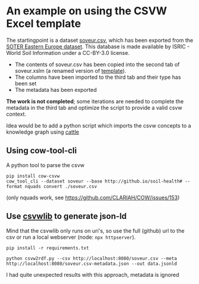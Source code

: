 # An example on using the CSVW Excel template

The startingpoint is a dataset [soveur.csv](./soveur.csv), which has been exported from the [SOTER Eastern Europe dataset](https://data.isric.org/geonetwork/srv/metadata/b1fa4988-b511-48e3-9548-3c48f0a908fa). This database is made available by ISRIC - World Soil Information under a CC-BY-3.0 license.

- The contents of soveur.csv has been copied into the second tab of soveur.xslm (a renamed version of [template](../observation-data-with-column-metadata-template.xlsm)).
- The columns have been imported to the third tab and their type has been set
- The metadata has been exported

**The work is not completed**; some iterations are needed to complete the metadata in the third tab and optimize the script to provide a valid csvw context.

Idea would be to add a python script which imports the csvw concepts to a knowledge graph using [cattle](https://github.com/CLARIAH/cattle)


## Using cow-tool-cli

A python tool to parse the csvw

```
pip install cow-csvw
cow_tool_cli --dataset soveur --base http://github.io/soil-health# --format nquads convert ./soveur.csv
```

(only nquads work, see https://github.com/CLARIAH/COW/issues/153)

## Use [csvwlib](https://pypi.org/project/csvwlib/) to generate json-ld

Mind that the csvwlib only runs on uri's, so use the full (github) url to the csv or run a local webserver (node: `npx httpserver`).

```
pip install -r requirements.txt

python csvw2rdf.py --csv http://localhost:8080/soveur.csv --meta http://localhost:8080/soveur.csv-metadata.json --out data.jsonld
```

I had quite unexpected results with this approach, metadata is ignored